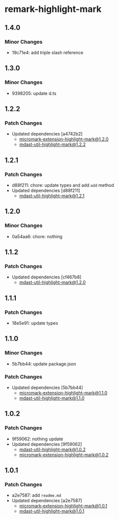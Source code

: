 # remark-highlight-mark

## 1.4.0

### Minor Changes

- 19c71e4: add triple slash reference

## 1.3.0

### Minor Changes

- 9398205: update d.ts

## 1.2.2

### Patch Changes

- Updated dependencies [a4742b2]
  - micromark-extension-highlight-mark@1.2.0
  - mdast-util-highlight-mark@1.2.2

## 1.2.1

### Patch Changes

- d88f211: chore: update types and add `add` method
- Updated dependencies [d88f211]
  - mdast-util-highlight-mark@1.2.1

## 1.2.0

### Minor Changes

- 0a54aa6: chore: nothing

## 1.1.2

### Patch Changes

- Updated dependencies [cf467b8]
  - mdast-util-highlight-mark@1.2.0

## 1.1.1

### Patch Changes

- 18e5e91: update types

## 1.1.0

### Minor Changes

- 5b7bb44: update package.json

### Patch Changes

- Updated dependencies [5b7bb44]
  - micromark-extension-highlight-mark@1.1.0
  - mdast-util-highlight-mark@1.1.0

## 1.0.2

### Patch Changes

- 9f59062: nothing update
- Updated dependencies [9f59062]
  - mdast-util-highlight-mark@1.0.2
  - micromark-extension-highlight-mark@1.0.2

## 1.0.1

### Patch Changes

- a2e7587: add `readme.md`
- Updated dependencies [a2e7587]
  - micromark-extension-highlight-mark@1.0.1
  - mdast-util-highlight-mark@1.0.1
